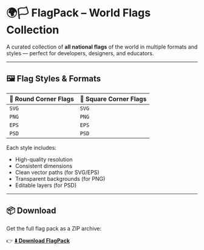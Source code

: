 <!-- ## 🌍🏳️ This is a collection of all the national flags of the world's countries.

| Round Corner Flags | Square Corner Flags |
|--------------------|---------------------|
| eps                | eps                 |
| psd                | psd                 |
| svg                | svg                 |
| png                | png                 |

## 📦 Download

**Click here to** [⬇️ Download ZIP](https://github.com/neyaznafiz/flagpack/archive/refs/heads/main.zip) -->

# 🌍🏳️ FlagPack – World Flags Collection

A curated collection of **all national flags** of the world in multiple formats and styles — perfect for developers, designers, and educators.

---

## 🖼️ Flag Styles & Formats

| 🎨 Round Corner Flags | 🧱 Square Corner Flags |
|------------------------|------------------------|
| `SVG`                | `SVG`                 |
| `PNG`                | `PNG`                 |
| `EPS`                | `EPS`                 |
| `PSD`                | `PSD`                 |

Each style includes:
- High-quality resolution
- Consistent dimensions
- Clean vector paths (for SVG/EPS)
- Transparent backgrounds (for PNG)
- Editable layers (for PSD)

---

## 📦 Download

Get the full flag pack as a ZIP archive:

👉 [**⬇️ Download FlagPack**](https://github.com/neyaznafiz/flagpack/archive/refs/heads/main.zip)


